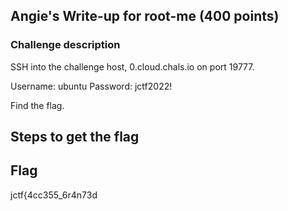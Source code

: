<h2>Angie's Write-up for root-me (400 points)</h2>

<h3>Challenge description</h3>

<p>SSH into the challenge host, 0.cloud.chals.io on port 19777.
   
   Username: ubuntu Password: jctf2022!
   
   Find the flag.</p>


<h2>Steps to get the flag</h2>
<!--<p>I ssh into the Ubuntu box and at first did an Nmap scan to view any open ports. </p>
<img width="602" alt="rootme" src="#">-->

<h2>Flag</h2>
<p>jctf{4cc355_6r4n73d</p>
